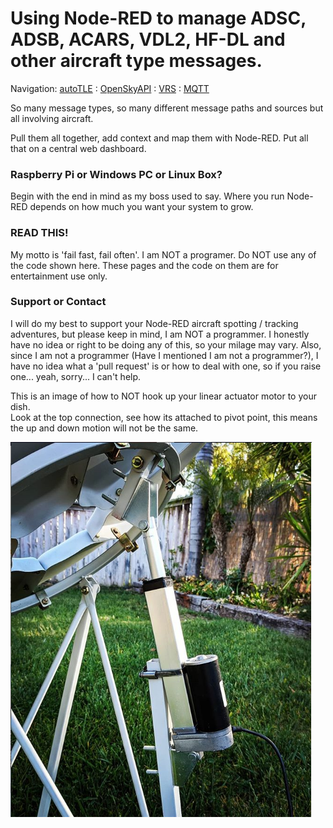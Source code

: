 # Using Node-RED to manage ADSC, ADSB, ACARS, VDL2, HF-DL and other aircraft type messages.

Navigation: [autoTLE](autoTLE.md) : [OpenSkyAPI](OpenSkyAPI.md) : [VRS](vrs.md) : [MQTT](mqtt.md)

So many message types, so many different message paths and sources but all involving aircraft.

Pull them all together, add context and map them with Node-RED. Put all that on a central web dashboard.

### Raspberry Pi or Windows PC or Linux Box?

Begin with the end in mind as my boss used to say. Where you run Node-RED depends on how much you want your system to grow.

###  READ THIS!

My motto is 'fail fast, fail often'. I am NOT a programer. Do NOT use any of the code shown here. These pages and the code on them are for entertainment use only.

### Support or Contact

I will do my best to support your Node-RED aircraft spotting / tracking adventures, but please keep in mind, I am NOT a programmer. I honestly have no idea or right to be doing any of this, so your milage may vary. Also, since I am not a programmer (Have I mentioned I am not a programmer?), I have no idea what a 'pull request' is or how to deal with one, so if you raise one... yeah, sorry... I can't help.

This is an image of how to NOT hook up your linear actuator motor to your dish.   
Look at the top connection, see how its attached to pivot point, this means the up and down motion will not be the same.   
   
![Dish elevation tracking motor](linear%20actuator.PNG)